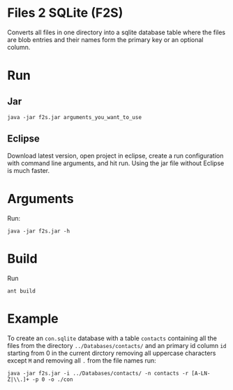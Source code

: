 # Files 2 SQLite (F2S)
Converts all files in one directory into a sqlite database table where the files are blob entries and their names form the primary key or an optional column.

# Run
## Jar
```
java -jar f2s.jar arguments_you_want_to_use
```

## Eclipse
Download latest version, open project in eclipse, create a run configuration with command line arguments, and hit run. Using the jar file without Eclipse is much faster.

# Arguments
Run:
```
java -jar f2s.jar -h
```

# Build
Run
```
ant build
```
# Example
To create an `con.sqlite` database with a table `contacts` containing all the files from the directory `../Databases/contacts/` and an primary id column `id` starting from 0 in the current dirctory removing all uppercase characters except `M` and removing all `.` from the file names run:
```
java -jar f2s.jar -i ../Databases/contacts/ -n contacts -r [A-LN-Z|\\.]+ -p 0 -o ./con
```
